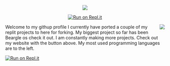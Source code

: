<p align="center">
  <img src="https://user-images.githubusercontent.com/116687416/227753067-bb60e445-a660-4377-9ccf-83637ae57c68.png">
</p>

<p align="center">
  <a href="https://sites.google.com/view/claus"><img src="https://img.shields.io/badge/My-Website-blue?style=for-the-badge&logo=" alt="Run on Repl.it"></a>
</p>

<div>
  <img align="right" src="https://github-readme-stats.vercel.app/api/top-langs/?username=tacocatCLAUS&hide=&theme=tokyonight">
  <p>Welcome to my githup profile I currently have ported a couple of my replit projects to here for forking.
  My biggest project so far has been Beargle os check it out. I am constantly making more projects. Check out my website with the button above.
  My most used programming languages are to the left.</p>
</div>


<a href="https://www.canva.com/design/DAFeQx3bpLQ/ImO8_gIUn98NGirHIvrTqQ/watch?utm_content=DAFeQx3bpLQ&utm_campaign=designshare&utm_medium=link&utm_source=publishsharelink"><img src="https://img.shields.io/badge/Watch-Trailer-red?style=for-the-badge&logo=" alt="Run on Repl.it"></a>
